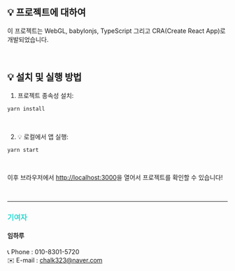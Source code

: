 ## 💡 프로젝트에 대하여

이 프로젝트는 WebGL, babylonjs, TypeScript 그리고 CRA(Create React App)로 개발되었습니다.

<br/>

## 💡 설치 및 실행 방법

1. 프로젝트 종속성 설치:
```bash
yarn install
```
<br/>

2. 💡 로컬에서 앱 실행:
```bash
yarn start
```
<br/>

이후 브라우저에서 [http://localhost:3000](http://localhost:3000)을 열어서 프로젝트를 확인할 수 있습니다!

<br/>

----
<h3 style="color: #23d9d0;">기여자</h3>

<h4>임하루</h4>

📞 Phone : 010-8301-5720  
✉️ E-mail : chalk323@naver.com